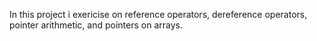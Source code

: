 In this project i exericise on reference operators, dereference operators, pointer arithmetic, and pointers on arrays.

